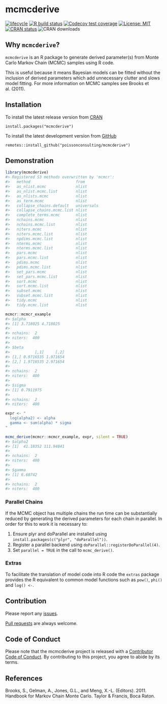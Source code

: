 
<!-- README.md is generated from README.Rmd. Please edit that file -->

# mcmcderive

<!-- badges: start -->

[![lifecycle](https://img.shields.io/badge/lifecycle-maturing-blue.svg)](https://www.tidyverse.org/lifecycle/#maturing)
[![R build
status](https://github.com/poissonconsulting/mcmcderive/workflows/R-CMD-check/badge.svg)](https://github.com/poissonconsulting/mcmcderive/actions)
[![Codecov test
coverage](https://codecov.io/gh/poissonconsulting/mcmcderive/branch/master/graph/badge.svg)](https://codecov.io/gh/poissonconsulting/mcmcderive?branch=master)
[![License:
MIT](https://img.shields.io/badge/License-MIT-green.svg)](https://opensource.org/licenses/MIT)
[![CRAN
status](https://www.r-pkg.org/badges/version/mcmcderive)](https://cran.r-project.org/package=mcmcderive)
![CRAN downloads](http://cranlogs.r-pkg.org/badges/mcmcderive)
<!-- badges: end -->

## Why `mcmcderive`?

`mcmcderive` is an R package to generate derived parameter(s) from Monte
Carlo Markov Chain (MCMC) samples using R code.

This is useful because it means Bayesian models can be fitted without
the inclusion of derived parameters which add unnecessary clutter and
slows model fitting. For more information on MCMC samples see Brooks et
al. (2011).

## Installation

To install the latest release version from
[CRAN](https://cran.r-project.org/package=mcmcderive)

    install.packages("mcmcderive")

To install the latest development version from
[GitHub](https://github.com/poissonconsulting/mcmcderive)

    remotes::install_github("poissonconsulting/mcmcderive")

## Demonstration

``` r
library(mcmcderive)
#> Registered S3 methods overwritten by 'mcmcr':
#>   method                    from      
#>   as_nlist.mcmc             nlist     
#>   as_nlist.mcmc.list        nlist     
#>   as_nlists.mcmc            nlist     
#>   as_term.mcmc              nlist     
#>   collapse_chains.default   universals
#>   collapse_chains.mcmc.list nlist     
#>   complete_terms.mcmc       nlist     
#>   nchains.mcmc              nlist     
#>   nchains.mcmc.list         nlist     
#>   niters.mcmc               nlist     
#>   niters.mcmc.list          nlist     
#>   npdims.mcmc.list          nlist     
#>   nterms.mcmc               nlist     
#>   nterms.mcmc.list          nlist     
#>   pars.mcmc                 nlist     
#>   pars.mcmc.list            nlist     
#>   pdims.mcmc                nlist     
#>   pdims.mcmc.list           nlist     
#>   set_pars.mcmc             nlist     
#>   set_pars.mcmc.list        nlist     
#>   sort.mcmc                 nlist     
#>   sort.mcmc.list            nlist     
#>   subset.mcmc               nlist     
#>   subset.mcmc.list          nlist     
#>   tidy.mcmc                 nlist     
#>   tidy.mcmc.list            nlist

mcmcr::mcmcr_example
#> $alpha
#> [1] 3.718025 4.718025
#> 
#> nchains:  2 
#> niters:  400 
#> 
#> $beta
#>           [,1]     [,2]
#> [1,] 0.9716535 1.971654
#> [2,] 1.9716535 2.971654
#> 
#> nchains:  2 
#> niters:  400 
#> 
#> $sigma
#> [1] 0.7911975
#> 
#> nchains:  2 
#> niters:  400

expr <- "
  log(alpha2) <- alpha
  gamma <- sum(alpha) * sigma
"

mcmc_derive(mcmcr::mcmcr_example, expr, silent = TRUE)
#> $alpha2
#> [1]  41.18352 111.94841
#> 
#> nchains:  2 
#> niters:  400 
#> 
#> $gamma
#> [1] 6.60742
#> 
#> nchains:  2 
#> niters:  400
```

### Parallel Chains

If the MCMC object has multiple chains the run time can be substantially
reduced by generating the derived parameters for each chain in parallel.
In order for this to work it is necessary to:

1)  Ensure plyr and doParallel are installed using
    `install.packages(c("plyr", "doParallel"))`.
2)  Register a parallel backend using
    `doParallel::registerDoParallel(4)`.
3)  Set `parallel = TRUE` in the call to `mcmc_derive()`.

### Extras

To facilitate the translation of model code into R code the `extras`
package provides the R equivalent to common model functions such as
`pow()`, `phi()` and `log() <-`.

## Contribution

Please report any
[issues](https://github.com/poissonconsulting/mcmcderive/issues).

[Pull requests](https://github.com/poissonconsulting/mcmcderive/pulls)
are always welcome.

## Code of Conduct

Please note that the mcmcderive project is released with a [Contributor
Code of
Conduct](https://contributor-covenant.org/version/2/0/CODE_OF_CONDUCT.html).
By contributing to this project, you agree to abide by its terms.

## References

Brooks, S., Gelman, A., Jones, G.L., and Meng, X.-L. (Editors). 2011.
Handbook for Markov Chain Monte Carlo. Taylor & Francis, Boca Raton.

